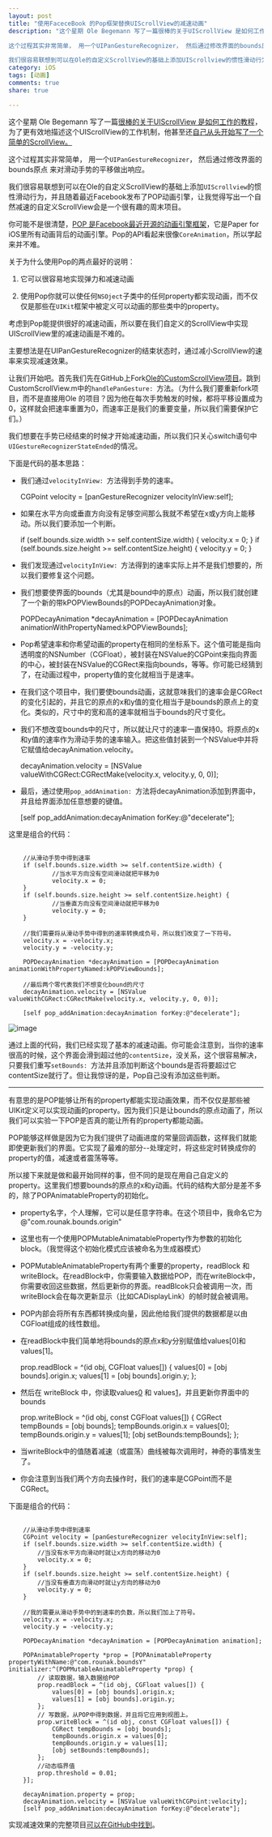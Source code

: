 ```yaml
---
layout: post  
title: "使用FaceceBook 的Pop框架替换UIScrollView的减速动画"
description: "这个星期 Ole Begemann 写了一篇很棒的关于UIScrollView 是如何工作的教程，为了更有效地描述这个UIScrollView的工作机制，他甚至还自己从头开始写了一个简单的ScrollView。

这个过程其实非常简单， 用一个UIPanGestureRecognizer， 然后通过修改界面的bounds原点 来对滑动手势的平移做出响应。

我们很容易联想到可以在Ole的自定义ScrollView的基础上添加UIScrollview的惯性滑动行为，并且随着最近Facebook发布了POP动画引擎，让我觉得写出一个自然减速的自定义ScrollView会是一个很有趣的周末项目。"  
category: iOS
tags: [动画]
comments: true 
share: true

---
```


这个星期 Ole Begemann 写了一篇[很棒的关于UIScrollView 是如何工作的教程](http://oleb.net/blog/2014/04/understanding-uiscrollview/)，为了更有效地描述这个UIScrollView的工作机制，他甚至还[自己从头开始写了一个简单的ScrollView。](https://github.com/ole/CustomScrollView)

这个过程其实非常简单， 用一个`UIPanGestureRecognizer`， 然后通过修改界面的bounds原点 来对滑动手势的平移做出响应。

我们很容易联想到可以在Ole的自定义ScrollView的基础上添加`UIScrollview`的惯性滑动行为，并且随着最近Facebook发布了POP动画引擎，让我觉得写出一个自然减速的自定义ScrollView会是一个很有趣的周末项目。

你可能不是很清楚，[POP 是Facebook最近开源的动画引擎框架](http://iosdevtips.co/post/84160910513/exploring-facebook-pop)，它是Paper for iOS里所有动画背后的动画引擎。Pop的API看起来很像`CoreAnimation`，所以学起来并不难。

关于为什么使用Pop的两点最好的说明：

1. 它可以很容易地实现弹力和减速动画

2. 使用Pop你就可以使任何`NSOject`子类中的任何property都实现动画，而不仅仅是那些在`UIKit`框架中被定义可以动画的那些类中的property。

考虑到Pop能提供很好的减速动画，所以要在我们自定义的ScrollView中实现UIScrollView里的减速动画是不难的。

主要想法是在UIPanGestureRecognizer的结束状态时，通过减小ScrollView的速率来实现减速效果。

让我们开始吧。首先我们先在GitHub上Fork[Ole的CustomScrollView项目](https://github.com/rounak/CustomScrollView)。跳到CustomScrollView.m中的`handlePanGesture: `方法。（为什么我们要重新fork项目，而不是直接用Ole 的项目？因为他在每次手势触发的时候，都将平移设置成为0，这样就会把速率重置为0，而速率正是我们的重要变量，所以我们需要保护它们。）

我们想要在手势已经结束的时候才开始减速动画，所以我们只关心switch语句中`UIGestureRecognizerStateEnded`的情况。

下面是代码的基本思路：

- 我们通过`velocityInView: `方法得到手势的速率。

	CGPoint velocity = [panGestureRecognizer velocityInView:self];

- 如果在水平方向或垂直方向没有足够空间那么我就不希望在x或y方向上能移动。所以我们要添加一个判断。

	if (self.bounds.size.width >= self.contentSize.width) {
		    velocity.x = 0;
	}
	if (self.bounds.size.height >= self.contentSize.height) {
		    velocity.y = 0;
	}

- 我们发现通过`velocityInView: `方法得到的速率实际上并不是我们想要的，所以我们要修复这个问题。

- 我们想要使界面的bounds（尤其是bound中的原点）动画，所以我们就创建了一个新的带kPOPViewBounds的POPDecayAnimation对象。

	POPDecayAnimation *decayAnimation = [POPDecayAnimation animationWithPropertyNamed:kPOPViewBounds];
 
- Pop希望速率和你希望动画的property在相同的坐标系下。这个值可能是指向透明度的NSNumber（CGFloat），被封装在NSValue的CGPoint来指向界面的中心，被封装在NSValue的CGRect来指向bounds，等等。你可能已经猜到了，在动画过程中，property值的变化就相当于是速率。

- 在我们这个项目中，我们要使bounds动画，这就意味我们的速率会是CGRect的变化引起的，并且它的原点的x和y值的变化相当于是bounds的原点上的变化。类似的，尺寸中的宽和高的速率就相当于bounds的尺寸变化。

- 我们不想改变bounds中的尺寸，所以就让尺寸的速率一直保持0。将原点的x和y值的速率作为滑动手势的速率输入。把这些值封装到一个NSValue中并将它赋值给decayAnimation.velocity。

	decayAnimation.velocity = [NSValue valueWithCGRect:CGRectMake(velocity.x, velocity.y, 0, 0)];

- 最后，通过使用`pop_addAnimation: `方法将decayAnimation添加到界面中，并且给界面添加任意想要的键值。

	[self pop_addAnimation:decayAnimation forKey:@"decelerate"];

这里是组合的代码：

```objc

	//从滑动手势中得到速率
	if (self.bounds.size.width >= self.contentSize.width) {
		    //当水平方向没有空间滑动就把平移为0
		    velocity.x = 0; 
	}
	if (self.bounds.size.height >= self.contentSize.height) {
		    //当垂直方向没有空间滑动就把平移为0
		    velocity.y = 0; 
	}
	 
	//我们需要将从滑动手势中得到的速率转换成负号，所以我们改变了一下符号。
	velocity.x = -velocity.x;
	velocity.y = -velocity.y;
	 
	POPDecayAnimation *decayAnimation = [POPDecayAnimation animationWithPropertyNamed:kPOPViewBounds];
	 
	//最后两个零代表我们不想变化bound的尺寸
	decayAnimation.velocity = [NSValue valueWithCGRect:CGRectMake(velocity.x, velocity.y, 0, 0)];
	 
	[self pop_addAnimation:decayAnimation forKey:@"decelerate"];
```

![image](http://media.tumblr.com/185a108dfa8a706c90985b18198bd39c/tumblr_inline_n4z4hwnQiv1qh9cw7.gif)

通过上面的代码，我们已经实现了基本的减速动画。你可能会注意到，当你的速率很高的时候，这个界面会滑到超过他的`contentSize`，没关系，这个很容易解决，只要我们重写`setBounds: `方法并且添加判断这个bounds是否将要超过它contentSize就行了。但让我惊讶的是，Pop自己没有添加这些判断。

-----

有意思的是POP能够让所有的property都能实现动画效果，而不仅仅是那些被UIKit定义可以实现动画的property。因为我们只是让bounds的原点动画了，所以我们可以实验一下POP是否真的能让所有的property都能动画。

POP能够这样做是因为它为我们提供了动画进度的常量回调函数，这样我们就能即使更新我们的界面。它实现了最难的部分--处理定时，将这些定时转换成你的property的值，减速或者震荡等等。

所以接下来就是做和最开始同样的事，但不同的是现在用自己自定义的property。这里我们想要bounds的原点的x和y动画。代码的结构大部分是差不多的，除了POPAnimatableProperty的初始化。

- property名字，个人理解，它可以是任意字符串。在这个项目中，我命名它为@"com.rounak.bounds.origin"

- 这里也有一个使用POPMutableAnimatableProperty作为参数的初始化block。（我觉得这个初始化模式应该被命名为生成器模式）

- POPMutableAnimatableProperty有两个重要的property，readBlock 和 writeBlock。在readBlock中，你需要输入数据给POP，而在writeBlock中，你需要收回这些数据，然后更新你的界面。readBlcok只会被调用一次，而writeBlock会在每次更新显示（比如CADisplayLink）的帧时就会被调用。

- POP内部会将所有东西都转换成向量，因此他给我们提供的数据都是以由CGFloat组成的线性数组。

- 在readBlock中我们简单地将bounds的原点x和y分别赋值给values[0]和values[1]。

	prop.readBlock = ^(id obj, CGFloat values[]) {
		    values[0] = [obj bounds].origin.x;
				    values[1] = [obj bounds].origin.y;
	};

- 然后在 writeBlock 中，你读取values[0](bounds.origin.x) 和 values[1](bounds.origin.y)，并且更新你界面中的bounds

	prop.writeBlock = ^(id obj, const CGFloat values[]) {
	    CGRect tempBounds = [obj bounds];
	    tempBounds.origin.x = values[0];
	    tempBounds.origin.y = values[1];
	    [obj setBounds:tempBounds];
	};

- 当writeBlock中的值随着减速（或震荡）曲线被每次调用时，神奇的事情发生了。

- 你会注意到当我们两个方向去操作时，我们的速率是CGPoint而不是CGRect。

下面是组合的代码：

```objc

	//从滑动手势中得到速率
	CGPoint velocity = [panGestureRecognizer velocityInView:self];
	if (self.bounds.size.width >= self.contentSize.width) {
	    //当没有水平方向滑动时就让x方向的移动为0
	    velocity.x = 0;
	}
	if (self.bounds.size.height >= self.contentSize.height) {
	    //当没有垂直方向滑动时就让y方向的移动为0
	    velocity.y = 0;
	}
	 
	//我的需要从滑动手势中的到速率的负数，所以我们加上了符号。
	velocity.x = -velocity.x;
	velocity.y = -velocity.y;
	 
	POPDecayAnimation *decayAnimation = [POPDecayAnimation animation];
	 
	POPAnimatableProperty *prop = [POPAnimatableProperty propertyWithName:@"com.rounak.boundsY" initializer:^(POPMutableAnimatableProperty *prop) {
	    // 读取数据，输入数据给POP
	    prop.readBlock = ^(id obj, CGFloat values[]) {
	        values[0] = [obj bounds].origin.x;
	        values[1] = [obj bounds].origin.y;
	    };
	    // 写数据，从POP中得到数据，并且将它应用到视图上。
	    prop.writeBlock = ^(id obj, const CGFloat values[]) {
	        CGRect tempBounds = [obj bounds];
	        tempBounds.origin.x = values[0];
	        tempBounds.origin.y = values[1];
	        [obj setBounds:tempBounds];
	    };
	    //动态临界值
	    prop.threshold = 0.01;
	}];
	 
	decayAnimation.property = prop;
	decayAnimation.velocity = [NSValue valueWithCGPoint:velocity];
	[self pop_addAnimation:decayAnimation forKey:@"decelerate"];

```

实现减速效果的完整项目[可以在GitHub中找到](https://github.com/rounak/CustomScrollView/tree/custom-scroll-with-pop)。